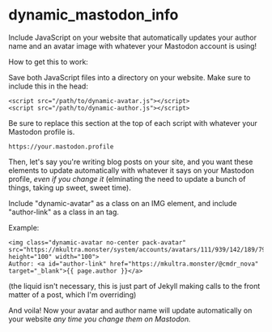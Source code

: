 # dynamic_mastodon_info
Include JavaScript on your website that automatically updates your author name and an avatar image with whatever your Mastodon account is using!

How to get this to work:

Save both JavaScript files into a directory on your website. Make sure to include this in the head:
```
<script src="/path/to/dynamic-avatar.js"></script>
<script src="/path/to/dynamic-author.js"></script>
```
Be sure to replace this section at the top of each script with whatever your Mastodon profile is.
```
https://your.mastodon.profile
```

Then, let's say you're writing blog posts on your site, and you want these elements to update automatically with whatever it says on your Mastodon profile, *even if you change it* (elminating the need to update a bunch of things, taking up sweet, sweet time).

Include "dynamic-avatar" as a class on an IMG element, and include "author-link" as a class in an <a> tag.

Example:
```
<img class="dynamic-avatar no-center pack-avatar" src="https://mkultra.monster/system/accounts/avatars/111/939/142/189/797/780/original/f0c02ed45a83472f.png" height="100" width="100">
Author: <a id="author-link" href="https://mkultra.monster/@cmdr_nova" target="_blank">{{ page.author }}</a>
```
(the liquid isn't necessary, this is just part of Jekyll making calls to the front matter of a post, which I'm overriding)

And voila! Now your avatar and author name will update automatically on your website *any time you change them on Mastodon.*
